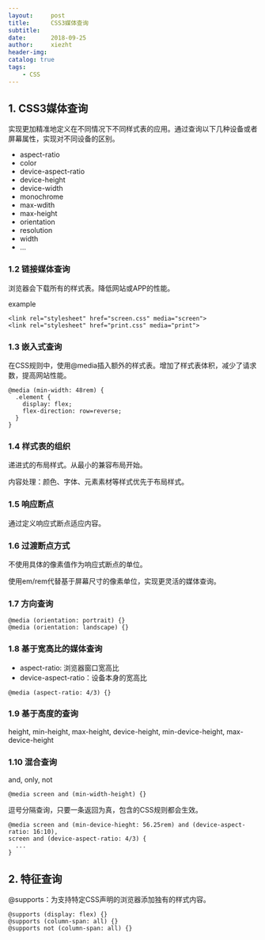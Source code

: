 ```yaml
---
layout:     post
title:      CSS3媒体查询
subtitle:   
date:       2018-09-25
author:     xiezht
header-img: 
catalog: true
tags:
    - CSS
---
```



## 1. CSS3媒体查询

实现更加精准地定义在不同情况下不同样式表的应用。通过查询以下几种设备或者屏幕属性，实现对不同设备的区别。

* aspect-ratio
* color
* device-aspect-ratio
* device-height
* device-width
* monochrome
* max-wdith
* max-height
* orientation
* resolution
* width
* ...

### 1.2 链接媒体查询

浏览器会下载所有的样式表。降低网站或APP的性能。

example

```
<link rel="stylesheet" href="screen.css" media="screen">
<link rel="stylesheet" href="print.css" media="print">
```

### 1.3 嵌入式查询

在CSS规则中，使用@media插入额外的样式表。增加了样式表体积，减少了请求数，提高网站性能。

```
@media (min-width: 48rem) {
  .element {
    display: flex;
    flex-direction: row=reverse;
  }
}
```

### 1.4 样式表的组织

递进式的布局样式。从最小的兼容布局开始。

内容处理：颜色、字体、元素素材等样式优先于布局样式。


### 1.5 响应断点

通过定义响应式断点适应内容。

### 1.6 过渡断点方式

不使用具体的像素值作为响应式断点的单位。

使用em/rem代替基于屏幕尺寸的像素单位，实现更灵活的媒体查询。


### 1.7 方向查询

```
@media (orientation: portrait) {}
@media (orientation: landscape) {}
```

### 1.8 基于宽高比的媒体查询

* aspect-ratio: 浏览器窗口宽高比
* device-aspect-ratio：设备本身的宽高比

```
@media (aspect-ratio: 4/3) {}
```

### 1.9 基于高度的查询

height, min-height, max-height, device-height, min-device-height, max-device-height

### 1.10 混合查询

and, only, not

```
@media screen and (min-width-height) {}
```

逗号分隔查询，只要一条返回为真，包含的CSS规则都会生效。

```
@media screen and (min-device-hieght: 56.25rem) and (device-aspect-ratio: 16:10),
screen and (device-aspect-ratio: 4/3) {
  ...
}
```

## 2. 特征查询

@supports：为支持特定CSS声明的浏览器添加独有的样式内容。

```
@supports (display: flex) {}
@supports (column-span: all) {}
@supports not (column-span: all) {}
```






